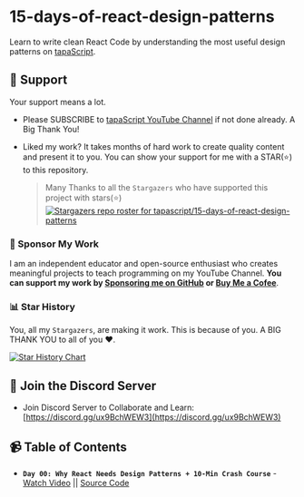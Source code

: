 # 15-days-of-react-design-patterns

Learn to write clean React Code by understanding the most useful design patterns on [tapaScript](https://youtube.com/tapasadhikary).

## 🫶 Support

Your support means a lot.

- Please SUBSCRIBE to [tapaScript YouTube Channel](https://youtube.com/tapasadhikary) if not done already. A Big Thank You!
- Liked my work? It takes months of hard work to create quality content and present it to you. You can show your support for me with a STAR(⭐) to this repository.

    > Many Thanks to all the `Stargazers` who have supported this project with stars(⭐)
    [![Stargazers repo roster for tapascript/15-days-of-react-design-patterns](https://reporoster.com/stars/tapascript/15-days-of-react-design-patterns)](https://github.com/atapas/tapascript/15-days-of-react-design-patterns)

### 🤝 Sponsor My Work

I am an independent educator and open-source enthusiast who creates meaningful projects to teach programming on my YouTube Channel. **You can support my work by [Sponsoring me on GitHub](https://github.com/sponsors/atapas) or [Buy Me a Cofee](https://buymeacoffee.com/tapasadhikary)**.

### 📊 Star History

You, all my `Stargazers`, are making it work. This is because of you. A BIG THANK YOU to all of you ❤️.

[![Star History Chart](https://api.star-history.com/svg?repos=tapascript/15-days-of-react-design-patterns&type=Date)](https://www.star-history.com/#tapascript/15-days-of-react-design-patterns&Date)

## 🥇 Join the Discord Server

- Join Discord Server to Collaborate and Learn: [https://discord.gg/ux9BchWEW3](https://discord.gg/ux9BchWEW3)

## 📹 Table of Contents

- **`Day 00: Why React Needs Design Patterns + 10-Min Crash Course`** - [Watch Video](https://www.youtube.com/watch?v=OWi31QoHqNk&pp=0gcJCckJAYcqIYzv) || [Source Code](https://github.com/tapascript/15-days-of-react-design-patterns/tree/main/day-00)
